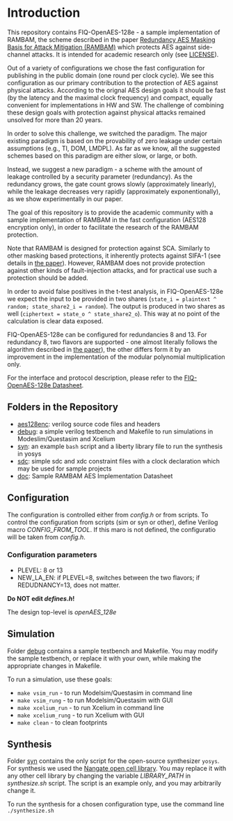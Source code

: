 # Introduction

This repository contains FIQ-OpenAES-128e - a sample implementation of RAMBAM, the scheme described in the paper [Redundancy AES Masking Basis for Attack Mitigation (RAMBAM)](https://tches.iacr.org/index.php/TCHES/article/view/9481/9022) which protects AES against side-channel attacks. It is intended for academic research only (see [LICENSE](https://raw.githubusercontent.com/fortify-iq/fiq-openaes-128e/master/LICENSE)).

Out of a variety of configurations we chose the fast configuration for publishing in the public domain (one round per clock cycle). We see this configuration as our primary contribution to the protection of AES against physical attacks. According to the orignal AES design goals it should be fast (by the latency and the maximal clock frequency) and compact, equally convenient for implementations in HW and SW. The challenge of combining these design goals with protection against physical attacks remained unsolved for more than 20 years.

In order to solve this challenge, we switched the paradigm. The major existing paradigm is based on the provability of zero leakage under certain assumptions (e.g., TI, DOM, LMDPL). As far as we know, all the suggested schemes based on this paradigm are either slow, or large, or both.

Instead, we suggest a new paradigm - a scheme with the amount of leakage controlled by a security parameter (redundancy). As the redundancy grows, the gate count grows slowly (approximately linearly), while the leakage decreases very rapidly (approximately exponentionally), as we show experimentally in our paper.

The goal of this repository is to provide the academic community with a sample implementation of RAMBAM in the fast configuration (AES128 encryption only), in order to facilitate the research of the RAMBAM protection.

Note that RAMBAM is designed for protection against SCA. Similarly to other masking based protections, it inherently protects against SIFA-1 (see details in [the paper](https://tches.iacr.org/index.php/TCHES/article/view/9481/9022)). However, RAMBAM does not provide protection against other kinds of fault-injection attacks, and for practical use such a protection should be added.

In order to avoid false positives in the t-test analysis, in FIQ-OpenAES-128e we expect the input to be provided in two shares (`state_i = plaintext ^ random; state_share2_i = random`). The output is produced in two shares as well (`ciphertext = state_o ^ state_share2_o`). This way at no point of the calculation is clear data exposed.

FIQ-OpenAES-128e can be configured for redundancies 8 and 13. For redundancy 8, two flavors are supported - one almost literally follows the algorithm described in [the paper](https://tches.iacr.org/index.php/TCHES/article/view/9481/9022)), the other differs form it by an improvement in the implementation of the modular polynomial multiplication only.

For the interface and protocol description, please refer to the [FIQ-OpenAES-128e Datasheet](https://github.com/fortify-iq/fiq-openaes-128e/blob/master/doc/FIQ-OpenAES-128e%20Datasheet.pdf).

## Folders in the Repository

- [aes128enc](https://github.com/fortify-iq/fiq-openaes-128e/blob/master/aes128enc): verilog source code files and headers
- [debug](https://github.com/fortify-iq/fiq-openaes-128e/blob/master/debug): a simple verilog testbench and Makefile to run simulations in Modeslim/Questasim and Xcelium
- [syn](https://github.com/fortify-iq/fiq-openaes-128e/blob/master/syn): an example `bash` script and a liberty library file to run the synthesis in yosys
- [sdc](https://github.com/fortify-iq/fiq-openaes-128e/blob/master/sdc): simple sdc and xdc constraint files with a clock declaration which may be used for sample projects
- [doc](https://github.com/fortify-iq/fiq-openaes-128e/blob/master/doc): Sample RAMBAM AES Implementation Datasheet

## Configuration

The configuration is controlled either from _config.h_ or from scripts. To control the configuration from scripts (sim or syn or other), define Verilog macro _CONFIG_FROM_TOOL_. If this maro is not defined,  the configuratio will be taken from _config.h_.

### Configuration parameters

- PLEVEL: 8 or 13
- NEW_LA_EN: if PLEVEL=8, switches between the two flavors; if REDUDNANCY=13, does not matter.

**Do NOT edit _defines.h_!**

The design top-level is _openAES_128e_

## Simulation

Folder [debug](https://github.com/fortify-iq/fiq-openaes-128e/blob/master/debug) contains a sample testbench and Makefile. You may modify the sample testbench, or replace it with your own, while making the appropriate changes in Makefile.

To run a simulation, use these goals:
- `make vsim_run` - to run Modelsim/Questasim in command line
- `make vsim_rung` - to run Modelsim/Questasim with GUI
- `make xcelium_run` - to run Xcelium in command line
- `make xcelium_rung` - to run Xcelium with GUI
- `make clean` - to clean footprints

## Synthesis

Folder [syn](https://github.com/fortify-iq/fiq-openaes-128e/blob/master/syn) contains the only script for the open-source synthesizer `yosys`. For synthesis we used the [Nangate open cell library](https://github.com/mflowgen/freepdk-45nm/tree/master). You may replace it with any other cell library by changing the variable _LIBRARY_PATH_ in _synthesize.sh_ script. The script is an example only, and you may arbitrarily change it.

To run the synthesis for a chosen configuration type, use the command line `./synthesize.sh`